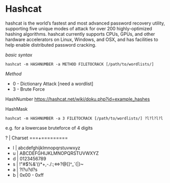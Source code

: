 # Hashcat

hashcat is the world’s fastest and most advanced password recovery utility, supporting five unique modes of attack for over 200 highly-optimized hashing algorithms. hashcat currently supports CPUs, GPUs, and other hardware accelerators on Linux, Windows, and OSX, and has facilities to help enable distributed password cracking.

*basic syntax*
```
hashcat -m HASHNUMBER -a METHOD FILETOCRACK [/path/to/wordlists/]
```

*Method* 
 - 0 - Dictionary Attack [need a wordlist]
 - 3 - Brute Force

HashNumber
https://hashcat.net/wiki/doku.php?id=example_hashes

HashMask
```
hashcat -m HASHNUMBER -a 3 FILETOCRACK [/path/to/wordlists/] ?l?l?l?l 
```
e.g. for a lowercase bruteforce of 4 digits

 ? | Charset
 ===+=========
  - l | abcdefghijklmnopqrstuvwxyz
  - u | ABCDEFGHIJKLMNOPQRSTUVWXYZ
  - d | 0123456789
  - s |  !"#$%&'()*+,-./:;<=>?@[\]^_`{|}~
  - a | ?l?u?d?s
  - b | 0x00 - 0xff
